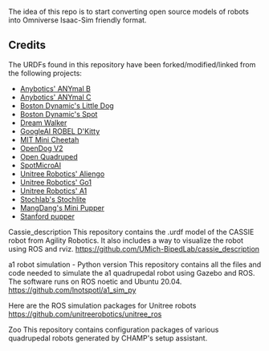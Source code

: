 The idea of this repo is to start converting open source models of robots into Omniverse Isaac-Sim friendly format.

## Credits

The URDFs found in this repository have been forked/modified/linked from the following projects:

- [Anybotics' ANYmal B](https://github.com/ANYbotics/anymal_b_simple_description)
- [Anybotics' ANYmal C](https://github.com/ANYbotics/anymal_c_simple_description)
- [Boston Dynamic's Little Dog](https://github.com/RobotLocomotion/LittleDog)
- [Boston Dynamic's Spot](https://github.com/clearpathrobotics/spot_ros)
- [Dream Walker](https://github.com/Ohaginia/dream_walker)
- [GoogleAI ROBEL D'Kitty](https://github.com/google-research/robel-scenes)
- [MIT Mini Cheetah](https://github.com/chvmp/mini-cheetah-gazebo-urdf)
- [OpenDog V2](https://github.com/XRobots/openDogV2)
- [Open Quadruped](https://github.com/moribots/spot_mini_mini)
- [SpotMicroAI](https://gitlab.com/custom_robots/spotmicroai)
- [Unitree Robotics' Aliengo](https://github.com/unitreerobotics/unitree_ros)
- [Unitree Robotics' Go1](https://github.com/unitreerobotics/unitree_ros)
- [Unitree Robotics' A1](https://github.com/unitreerobotics/unitree_ros)
- [Stochlab's Stochlite](https://stochlab.github.io/)
- [MangDang's Mini Pupper](https://github.com/mangdangroboticsclub/QuadrupedRobot)
- [Stanford pupper](https://stanfordstudentrobotics.org/pupper)

Cassie_description
This repository contains the .urdf model of the CASSIE robot from Agility Robotics. It also includes a way to visualize the robot using ROS and rviz.
https://github.com/UMich-BipedLab/cassie_description

a1 robot simulation - Python version
This repository contains all the files and code needed to simulate the a1 quadrupedal robot using Gazebo and ROS. The software runs on ROS noetic and Ubuntu 20.04.
https://github.com/lnotspotl/a1_sim_py

Here are the ROS simulation packages for Unitree robots
https://github.com/unitreerobotics/unitree_ros

Zoo
This repository contains configuration packages of various quadrupedal robots generated by CHAMP's setup assistant.
